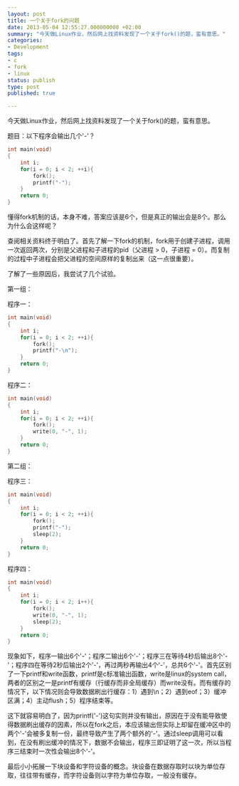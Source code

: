 ```yaml
---
layout: post
title: 一个关于fork的问题
date: 2013-05-04 12:55:27.000000000 +02:00
summary: "今天做Linux作业，然后网上找资料发现了一个关于fork()的题，蛮有意思。"
categories:
- Development
tags:
- c
- fork
- linux
status: publish
type: post
published: true

---
```


今天做Linux作业，然后网上找资料发现了一个关于fork()的题，蛮有意思。

题目：以下程序会输出几个'-'？

```c
int main(void)
{
    int i;
    for(i = 0; i < 2; ++i){
        fork();
        printf("-");
    }
    return 0;
}
```

懂得fork机制的话，本身不难，答案应该是6个，但是真正的输出会是8个。那么为什么会这样呢？

查阅相关资料终于明白了。首先了解一下fork的机制，fork用于创建子进程，调用一次返回两次，分别是父进程和子进程的pid（父进程 > 0，子进程 = 0）。而复制的过程中子进程会把父进程的空间原样的复制出来（这一点很重要）。

了解了一些原因后，我尝试了几个试验。

第一组：

程序一：

```c
int main(void)
{
    int i;
    for(i = 0; i < 2; ++i){
        fork();
        printf("-\n");
    }
    return 0;
}
```

程序二：

```c
int main(void)
{
    int i;
    for(i = 0; i < 2; ++i){
        fork();
        write(0, "-", 1);
    }
    return 0;
}
```

第二组：

程序三：

```c
int main(void)
{
    int i;
    for(i = 0; i < 2; ++i){
        fork();
        printf("-");
        sleep(2);
    }
    return 0;
}
```

程序四：

```c
int main(void)
{
    int i;
    for(i = 0; i < 2; i++){
        fork();
        write(0, "-", 1);
        sleep(2);
    }
    return 0;
}
```

现象如下，程序一输出6个'-'；程序二输出6个'-'；程序三在等待4秒后输出8个'-'；程序四在等待2秒后输出2个'-'，再过两秒再输出4个'-'，总共6个'-'。首先区别了一下printf和write函数，printf是c标准输出函数，write是linux的system call，两者的区别之一是printf有缓存（行缓存而非全局缓存）而write没有。而有缓存的情况下，以下情况则会导致数据刷出行缓存：1）遇到\n；2）遇到eof；3）缓冲区满；4）主动flush；5）程序结束等。

这下就容易明白了，因为printf('-')这句实则并没有输出，原因在于没有能导致使得数据刷出缓存的因素，所以在fork之后，本应该输出但实际上却留在缓冲区中的两个'-'会被多复制一份，最终导致产生了两个额外的'-'。通过sleep调用可以看到，在没有刷出缓冲的情况下，数据不会输出，程序三即证明了这一次，所以当程序三结束时一次性会输出8个'-'。

最后小小拓展一下块设备和字符设备的概念。块设备在数据存取时以块为单位存取，往往带有缓存，而字符设备则以字符为单位存取，一般没有缓存。